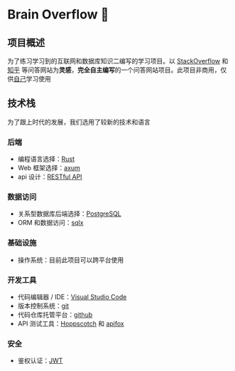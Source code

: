 # Brain Overflow 🤯

## 项目概述

为了练习学习到的互联网和数据库知识二编写的学习项目。以 [StackOverflow](https://stackoverflow.com/questions) 和 [知乎](https://www.zhihu.com/) 
等问答网站为**灵感**，**完全自主编写**的一个问答网站项目。此项目非商用，仅供[自己](https://github.com/southern-legacy)学习使用

## 技术栈

为了跟上时代的发展，我们选用了较新的技术和语言

### 后端

- 编程语言选择：[Rust](https://www.rust-lang.org/zh-CN/)
- Web 框架选择：[axum](https://github.com/tokio-rs/axum)
- api 设计：[RESTful API](https://restful.p2hp.com/)

### 数据访问

- 关系型数据库后端选择：[PostgreSQL](https://www.postgresql.org/)
- ORM 和数据访问：[sqlx](https://github.com/jmoiron/sqlx)

### 基础设施

- 操作系统：目前此项目可以跨平台使用

### 开发工具

- 代码编辑器 / IDE：[Visual Studio Code](https://code.visualstudio.com/)
- 版本控制系统：[git](https://git-scm.com/)
- 代码仓库托管平台：[github](https://github.com/)
- API 测试工具：[Hoppscotch](https://hoppscotch.io/) 和 [apifox](https://apifox.com/)

### 安全

- 鉴权认证：[JWT](https://jwt.p2hp.com/)
